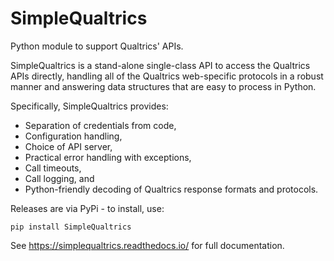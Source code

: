 # SimpleQualtrics

Python module to support Qualtrics' APIs. 

SimpleQualtrics is a stand-alone single-class API to access the Qualtrics APIs directly,
handling all of the Qualtrics web-specific protocols in a robust manner and
answering data structures that are easy to process in Python.

Specifically, SimpleQualtrics provides: 
* Separation of credentials from code,
* Configuration handling, 
* Choice of API server, 
* Practical error handling with exceptions, 
* Call timeouts,
* Call logging, and 
* Python-friendly decoding of Qualtrics response formats and protocols.

Releases are via PyPi - to install, use:

    pip install SimpleQualtrics

See https://simplequaltrics.readthedocs.io/ for full documentation.
